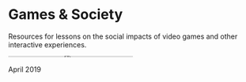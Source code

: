 # Games & Society

Resources for lessons on the social impacts of video games and other interactive experiences.

<div style="max-width:100%">
  <div style="position:relative;height:0;padding-bottom:1%">
    <iframe src="https://embed.ted.com/talks/herman_narula_the_transformative_power_of_video_games" width="50%" max-height="480" style="position:absolute;left:0;top:0;width:50%;height:50%" frameborder="0" scrolling="no" allowfullscreen>
    </iframe>
  </div>
  <p>April 2019</p>
</div>
